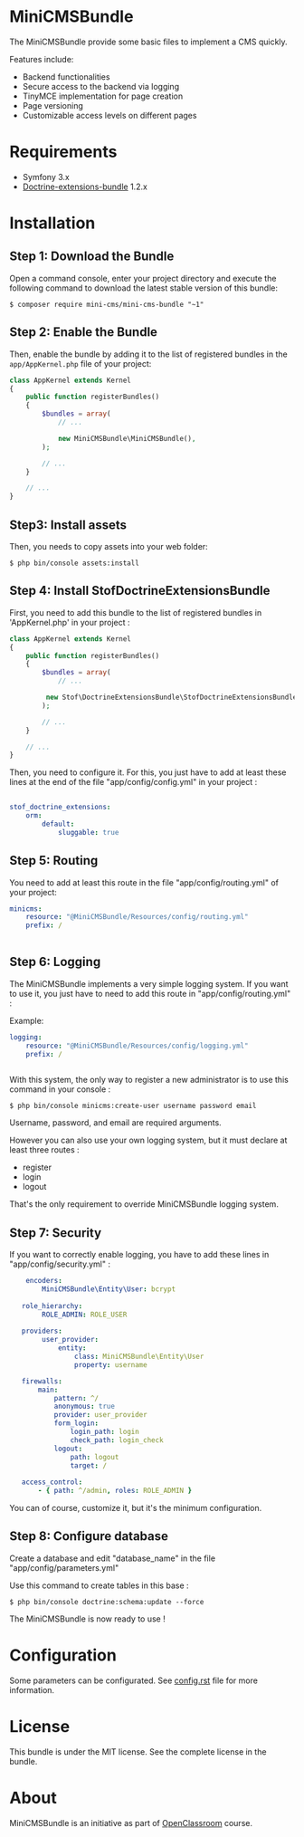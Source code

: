 MiniCMSBundle
=============

The MiniCMSBundle provide some basic files to implement a CMS quickly. 

Features include:

- Backend functionalities
- Secure access to the backend via logging
- TinyMCE implementation for page creation
- Page versioning
- Customizable access levels on different pages


Requirements
============

- Symfony 3.x
- [Doctrine-extensions-bundle](https://packagist.org/packages/stof/doctrine-extensions-bundle) 1.2.x


Installation
============


Step 1: Download the Bundle
---------------------------

Open a command console, enter your project directory and execute the
following command to download the latest stable version of this bundle:

```console
$ composer require mini-cms/mini-cms-bundle "~1"
```


Step 2: Enable the Bundle
-------------------------

Then, enable the bundle by adding it to the list of registered bundles
in the `app/AppKernel.php` file of your project:

```php
class AppKernel extends Kernel
{
    public function registerBundles()
    {
        $bundles = array(
            // ...

            new MiniCMSBundle\MiniCMSBundle(),
        );

        // ...
    }

    // ...
}
```


Step3: Install assets
---------------------

Then, you needs to copy assets into your web folder:

```console
$ php bin/console assets:install
```


Step 4: Install StofDoctrineExtensionsBundle
--------------------------------------------

First, you need to add this bundle to the list of registered bundles in 'AppKernel.php' in your project :

```php
class AppKernel extends Kernel
{
    public function registerBundles()
    {
        $bundles = array(
            // ...

         new Stof\DoctrineExtensionsBundle\StofDoctrineExtensionsBundle(),
        );

        // ...
    }

    // ...
}
```

Then, you need to configure it. For this, you just have to add at least 
these lines at the end of the file "app/config/config.yml" in your project :

```yaml
    
stof_doctrine_extensions:
    orm:
        default:
            sluggable: true

```


Step 5: Routing
---------------

You need to add at least this route in the file "app/config/routing.yml" of your project:

```yaml
minicms:
    resource: "@MiniCMSBundle/Resources/config/routing.yml"
    prefix: /
    
```


Step 6: Logging
---------------

The MiniCMSBundle implements a very simple logging system. If you want to use it, you just have to need to add this route in "app/config/routing.yml" :

Example:

```yaml
logging:
    resource: "@MiniCMSBundle/Resources/config/logging.yml"
    prefix: /
    
```

With this system, the only way to register a new administrator is to use this command in your console :

```console
$ php bin/console minicms:create-user username password email
```

Username, password, and email are required arguments.

However you can also use your own logging system, but it must declare at least three routes :

- register
- login
- logout

That's the only requirement to override MiniCMSBundle logging system.


Step 7: Security
----------------

If you want to correctly enable logging, you have to add these lines in "app/config/security.yml" :

```yaml
    encoders:
        MiniCMSBundle\Entity\User: bcrypt
    
   role_hierarchy:
        ROLE_ADMIN: ROLE_USER
    
   providers:
        user_provider:
            entity:
                class: MiniCMSBundle\Entity\User
                property: username

   firewalls:
       main:
           pattern: ^/
           anonymous: true
           provider: user_provider
           form_login: 
               login_path: login
               check_path: login_check
           logout:
               path: logout
               target: /
               
   access_control:
       - { path: ^/admin, roles: ROLE_ADMIN }
```

You can of course, customize it, but it's the minimum configuration.


Step 8: Configure database
--------------------------
Create a database and edit "database_name" in the file "app/config/parameters.yml"

Use this command to create tables in this base : 

```console
$ php bin/console doctrine:schema:update --force
```

The MiniCMSBundle is now ready to use ! 


Configuration
=============

Some parameters can be configurated. See [config.rst](https://github.com/treviller/MiniCMS/blob/master/Resources/doc/config.rst) file for more information.


License
=======

This bundle is under the MIT license. See the complete license in the bundle.


About
=====

MiniCMSBundle is an initiative as part of [OpenClassroom](https://openclassrooms.com/courses/developpez-votre-site-web-avec-le-framework-symfony) course.
